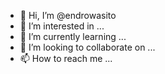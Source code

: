 - 👋 Hi, I’m @endrowasito
- 👀 I’m interested in ...
- 🌱 I’m currently learning ...
- 💞️ I’m looking to collaborate on ...
- 📫 How to reach me ...

<!---
endrowasito/endrowasito is a ✨ special ✨ repository because its `README.md` (this file) appears on your GitHub profile.
You can click the Preview link to take a look at your changes.
--->
